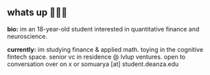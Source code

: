 ## whats up 🙋🏽‍♂️

**bio:** im an 18-year-old student interested in quantitative finance and neuroscience.

**currently:** im studying finance & applied math. toying in the cognitive fintech space. senior vc in residence @ lvlup ventures. 
open to conversation over on x or somuarya [at] student.deanza.edu
